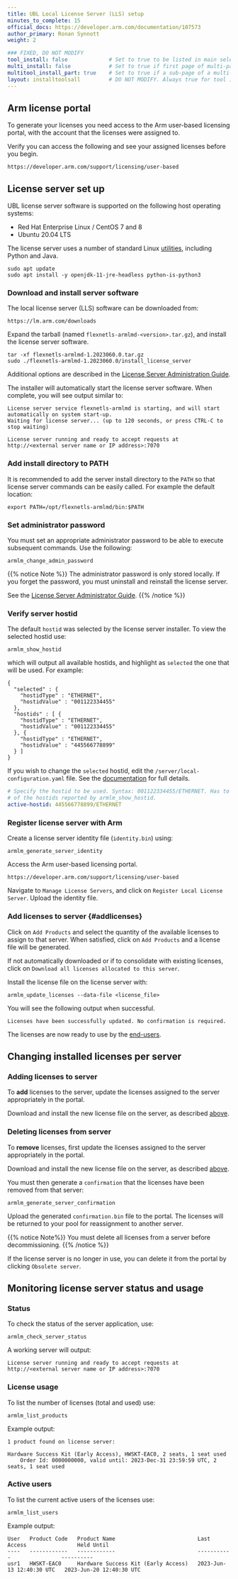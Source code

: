 ```yaml
---
title: UBL Local License Server (LLS) setup
minutes_to_complete: 15
official_docs: https://developer.arm.com/documentation/107573
author_primary: Ronan Synnott
weight: 2                      

### FIXED, DO NOT MODIFY
tool_install: false             # Set to true to be listed in main selection page, else false
multi_install: false            # Set to true if first page of multi-page article, else false
multitool_install_part: true    # Set to true if a sub-page of a multi-page article, else false
layout: installtoolsall         # DO NOT MODIFY. Always true for tool install articles
---
```


## Arm license portal

To generate your licenses you need access to the Arm user-based licensing portal, with the account that the licenses were assigned to.

Verify you can access the following and see your assigned licenses before you begin.
```url
https://developer.arm.com/support/licensing/user-based
```

## License server set up

UBL license server software is supported on the following host operating systems:
* Red Hat Enterprise Linux / CentOS 7 and 8
* Ubuntu 20.04 LTS

The license server uses a number of standard Linux [utilities](https://developer.arm.com/documentation/107573/latest/Getting-started-with-user-based-licensing/Hardware-and-software-requirements), including Python and Java.
```console
sudo apt update
sudo apt install -y openjdk-11-jre-headless python-is-python3
```

### Download and install server software

The local license server (LLS) software can be downloaded from:
```url
https://lm.arm.com/downloads
```
Expand the tarball (named `flexnetls-armlmd-<version>.tar.gz`), and install the license server software.
```console
tar -xf flexnetls-armlmd-1.2023060.0.tar.gz
sudo ./flexnetls-armlmd-1.2023060.0/install_license_server
```
Additional options are described in the [License Server Administration Guide](https://developer.arm.com/documentation/107573/latest/Getting-started-with-user-based-licensing/Install-your-license-server).

The installer will automatically start the license server software. When complete, you will see output similar to:
```output
License server service flexnetls-armlmd is starting, and will start automatically on system start-up.
Waiting for license server... (up to 120 seconds, or press CTRL-C to stop waiting)

License server running and ready to accept requests at http://<external server name or IP address>:7070
```

### Add install directory to PATH

It is recommended to add the server install directory to the `PATH` so that license server commands can be easily called. For example the default location:
```console
export PATH=/opt/flexnetls-armlmd/bin:$PATH
```

### Set administrator password

You must set an appropriate administrator password to be able to execute subsequent commands. Use the following:
```console
armlm_change_admin_password
```
{{% notice Note %}}
The administrator password is only stored locally. If you forget the password, you must uninstall and reinstall the license server.

See the [License Server Administrator Guide](https://developer.arm.com/documentation/107573/1-2023600/License-server-administration/Reset-the-administrator-password).
{{% /notice %}}


### Verify server hostid

The default `hostid` was selected by the license server installer. To view the selected hostid use:
```console
armlm_show_hostid
```
which will output all available hostids, and highlight as `selected` the one that will be used. For example:
```output
{
  "selected" : {
    "hostidType" : "ETHERNET",
    "hostidValue" : "001122334455"
  },
  "hostids" : [ {
    "hostidType" : "ETHERNET",
    "hostidValue" : "001122334455"
  }, {
    "hostidType" : "ETHERNET",
    "hostidValue" : "445566778899"
  } ]
}
```
If you wish to change the `selected` hostid, edit the `/server/local-configuration.yaml` file. See the [documentation](https://developer.arm.com/documentation/107573/latest/Getting-started-with-user-based-licensing/Configure-your-license-server) for full details.
```yml
# Specify the hostid to be used. Syntax: 001122334455/ETHERNET. Has to be one
# of the hostids reported by armlm_show_hostid.
active-hostid: 445566778899/ETHERNET
```

### Register license server with Arm

Create a license server identity file (`identity.bin`) using:
```console
armlm_generate_server_identity
```
Access the Arm user-based licensing portal.
```url
https://developer.arm.com/support/licensing/user-based
```
Navigate to `Manage License Servers`, and click on `Register Local License Server`. Upload the identity file.


### Add licenses to server {#addlicenses}

Click on `Add Products` and select the quantity of the available licenses to assign to that server. When satisfied, click on `Add Products` and a license file will be generated.

If not automatically downloaded or if to consolidate with existing licenses, click on `Download all licenses allocated to this server`.

Install the license file on the license server with:
```console
armlm_update_licenses --data-file <license_file>
```
You will see the following output when successful.
```output
Licenses have been successfully updated. No confirmation is required.
```
The licenses are now ready to use by the [end-users](../ubl_license_enduser).


## Changing installed licenses per server

### Adding licenses to server

To **add** licenses to the server, update the licenses assigned to the server appropriately in the portal.

Download and install the new license file on the server, as described [above](#addlicenses).

### Deleting licenses from server

To **remove** licenses, first update the licenses assigned to the server appropriately in the portal.

Download and install the new license file on the server, as described [above](#addlicenses).

You must then generate a `confirmation` that the licenses have been removed from that server:
```command
armlm_generate_server_confirmation
```
Upload the generated `confirmation.bin` file to the portal. The licenses will be returned to your pool for reassignment to another server.

{{% notice Note%}}
You must delete all licenses from a server before decommissioning.
{{% /notice %}}

If the license server is no longer in use, you can delete it from the portal by clicking `Obsolete server`.


## Monitoring license server status and usage

### Status

To check the status of the server application, use:
```console
armlm_check_server_status
```
A working server will output:
```output
License server running and ready to accept requests at http://<external server name or IP address>:7070
```

### License usage

To list the number of licenses (total and used) use:
```console
armlm_list_products
```
Example output:
```output
1 product found on license server:

Hardware Success Kit (Early Access), HWSKT-EAC0, 2 seats, 1 seat used
    Order Id: 0000000000, valid until: 2023-Dec-31 23:59:59 UTC, 2 seats, 1 seat used
```
### Active users

To list the current active users of the licenses use:
```console
armlm_list_users
```
Example output:
```output
User   Product Code   Product Name                          Last Access                Held Until
----   ------------   ------------                          -----------                ----------
usr1   HWSKT-EAC0     Hardware Success Kit (Early Access)   2023-Jun-13 12:40:30 UTC   2023-Jun-20 12:40:30 UTC
```
